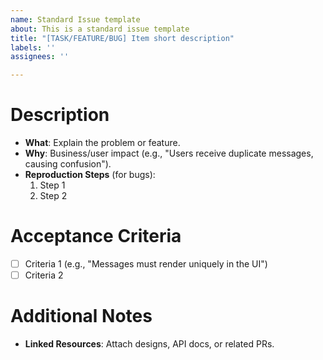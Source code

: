```yaml
---
name: Standard Issue template
about: This is a standard issue template
title: "[TASK/FEATURE/BUG] Item short description"
labels: ''
assignees: ''

---
```


# **Description**  
- **What**: Explain the problem or feature.  
- **Why**: Business/user impact (e.g., "Users receive duplicate messages, causing confusion").  
- **Reproduction Steps** (for bugs):  
  1. Step 1  
  2. Step 2  

# **Acceptance Criteria**  
- [ ] Criteria 1 (e.g., "Messages must render uniquely in the UI")  
- [ ] Criteria 2  

# **Additional Notes** 
- **Linked Resources**: Attach designs, API docs, or related PRs.

